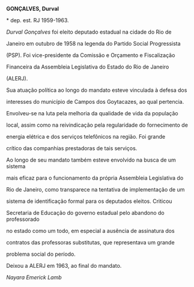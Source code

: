 **GONÇALVES, Durval**



\* dep. est. RJ 1959-1963.



*Durval Gonçalves* foi eleito deputado estadual na cidade do Rio de

Janeiro em outubro de 1958 na legenda do Partido Social Progressista

(PSP). Foi vice-presidente da Comissão e Orçamento e Fiscalização

Financeira da Assembleia Legislativa do Estado do Rio de Janeiro

(ALERJ).



Sua atuação política ao longo do mandato esteve vinculada à defesa dos

interesses do município de Campos dos Goytacazes, ao qual pertencia.

Envolveu-se na luta pela melhoria da qualidade de vida da população

local, assim como na reivindicação pela regularidade do fornecimento de

energia elétrica e dos serviços telefônicos na região. Foi grande

crítico das companhias prestadoras de tais serviços.



Ao longo de seu mandato também esteve envolvido na busca de um sistema

mais eficaz para o funcionamento da própria Assembleia Legislativa do

Rio de Janeiro, como transparece na tentativa de implementação de um

sistema de identificação formal para os deputados eleitos. Criticou

Secretaria de Educação do governo estadual pelo abandono do professorado

no estado como um todo, em especial a ausência de assinatura dos

contratos das professoras substitutas, que representava um grande

problema social do período.



Deixou a ALERJ em 1963, ao final do mandato.



*Nayara Emerick Lamb*



